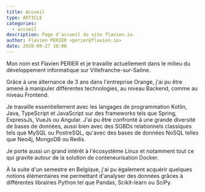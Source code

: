 ```yaml
---
title: Accueil
type: ARTICLE
categories:
  - accueil
description: Page d'accueil du site flavien.io.
author: Flavien PERIER <perier@flavien.io>
date: 2020-09-27 18:00
---
```


Mon nom est Flavien PERIER et je travaille actuellement dans le milieu du développement informatique sur Villefranche-sur-Saône.

Grâce à une alternance de 3 ans dans l'entreprise Orange, j'ai pu être amené à manipuler différentes technologies, au niveau Backend, comme au niveau Frontend.

Je travaille essentiellement avec les langages de programmation Kotlin, Java, TypeScript et JavaScript sur des frameworks tels que Spring, ExpressJs, VueJs ou Angular. J'ai pu être confronté à une grande diversité de bases de données, aussi bien avec des SGBDs relationnels classiques tels que MySQL ou PostreSQL, qu'avec des bases de données NoSQL telles que Neo4j, MongoDB ou Redis.

Je porte aussi un grand intérêt à l'écosystème Linux et notamment tout ce qui gravite autour de la solution de conteneurisation Docker.

À la suite d'un semestre en Belgique, j'ai pu également acquérir quelques notions élémentaires me permettant d'analyser des données grâces à différentes librairies Python tel que Pandas, Scikit-learn ou SciPy.
